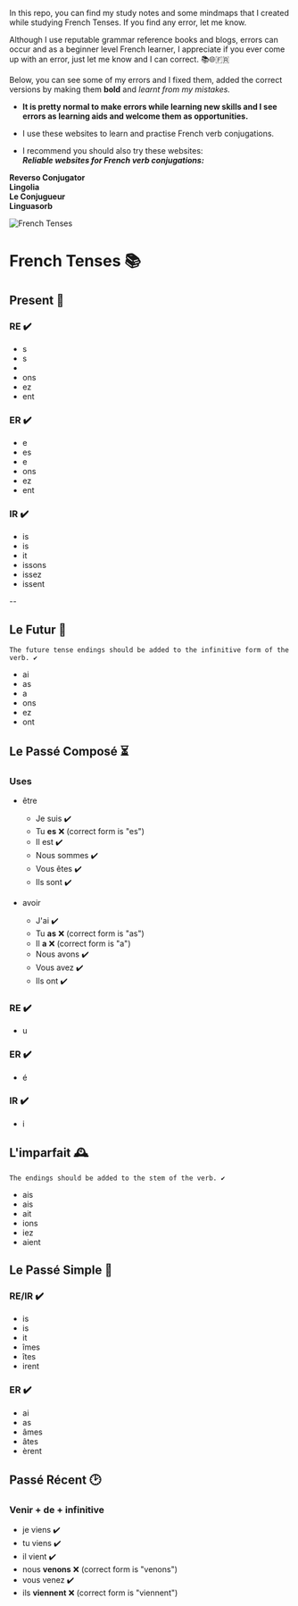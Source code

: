 
In this repo, you can find my study notes and some mindmaps that I created while studying French Tenses. If you find any error, let me know. </br>

Although I use reputable grammar reference books and blogs, errors can occur and as a beginner level French learner, I appreciate if you ever come up with an error, just let me know and I can correct. 📚🌐🇫🇷 </br>

Below, you can see some of my errors and I fixed them, added the correct versions by making them **bold** and _learnt from my mistakes._

- **It is pretty normal to make errors while learning new skills and I see errors as learning aids and welcome them as opportunities.**

- I use these websites to learn and practise French verb conjugations.</br>
- I recommend you should also try these websites:</br>
 _**Reliable websites for French verb conjugations:**_

__Reverso Conjugator__</br>
__Lingolia__</br>
__Le Conjugueur__</br>
__Linguasorb__</br>

![French Tenses](https://github.com/eylulucar/French/assets/47148095/dfd68a58-96fc-4fba-90d2-c81ab1e67b38)

# French Tenses 📚

## Present 🎁

### RE ✔️

- s
- s
- 
- ons
- ez
- ent

### ER ✔️

- e
- es
- e
- ons
- ez
- ent

### IR ✔️

- is
- is
- it
- issons
- issez
- issent

--

## Le Futur 🚀

````The future tense endings should be added to the infinitive form of the verb. ✔️````

- ai
- as
- a
- ons
- ez
- ont

## Le Passé Composé ⏳

### Uses

- être

	- Je suis ✔️
	- Tu **es** ❌ (correct form is "es")
	- Il est ✔️
	- Nous sommes ✔️
	- Vous êtes ✔️
	- Ils sont ✔️

- avoir

	- J'ai ✔️
	- Tu **as** ❌ (correct form is "as")
	- Il **a** ❌ (correct form is "a")
	- Nous avons ✔️
	- Vous avez ✔️
	- Ils ont ✔️

### RE ✔️

- u

### ER ✔️

- é

### IR ✔️

- i

## L'imparfait 🕰️

````The endings should be added to the stem of the verb. ✔️````

- ais
- ais
- ait
- ions
- iez
- aient

## Le Passé Simple 📜

### RE/IR ✔️

- is
- is
- it
- îmes
- îtes
- irent

### ER ✔️

- ai
- as
- âmes
- âtes
- èrent

## Passé Récent 🕑

### Venir + de + infinitive

- je viens ✔️
- tu viens ✔️
- il vient ✔️
- nous **venons** ❌ (correct form is "venons")
- vous venez ✔️
- ils **viennent** ❌ (correct form is "viennent")


